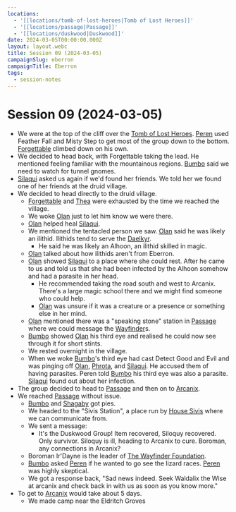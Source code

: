 ```yaml
---
locations:
  - '[[locations/tomb-of-lost-heroes|Tomb of Lost Heroes]]'
  - '[[locations/passage|Passage]]'
  - '[[locations/duskwood|Duskwood]]'
date: 2024-03-05T00:00:00.000Z
layout: layout.webc
title: Session 09 (2024-03-05)
campaignSlug: eberron
campaignTitle: Eberron
tags:
  - session-notes
---
```

# Session 09 (2024-03-05)

- We were at the top of the cliff over the [Tomb of Lost Heroes](locations/tomb-of-lost-heroes.md). [Peren](pcs/peren-ngintaku.md) used Feather Fall and Misty Step to get most of the group down to the bottom. [Forgettable](pcs/forgettable.md) climbed down on his own.
- We decided to head back, with Forgettable taking the lead. He mentioned feeling familiar with the mountainous regions. [Bumbo](pcs/bumbo.md) said we need to watch for tunnel gnomes.
- [Silaqui](npcs/silaqui-nightbreeze.md) asked us again if we'd found her friends. We told her we found one of her friends at the druid village.
- We decided to head directly to the druid village.
	- [Forgettable](pcs/forgettable.md) and [Thea](pcs/thea.md) were exhausted by the time we reached the village.
	- We woke [Olan](npcs/olan.md) just to let him know we were there.
	- [Olan](npcs/olan.md) helped heal [Silaqui](npcs/silaqui-nightbreeze.md).
	- We mentioned the tentacled person we saw. [Olan](npcs/olan.md) said he was likely an ilithid. Ilithids tend to serve the [Daelkyr](other/daelkyr.md).
		- He said he was likely an Alhoon, an ilithid skilled in magic.
	- [Olan](npcs/olan.md) talked about how ilithids aren't from Eberron.
	- [Olan](npcs/olan.md) showed [Silaqui](npcs/silaqui-nightbreeze.md) to a place where she could rest. After he came to us and told us that she had been infected by the Alhoon somehow and had a parasite in her head.
		- He recommended taking the road south and west to Arcanix. There's a large magic school there and we might find someone who could help.
		- [Olan](npcs/olan.md) was unsure if it was a creature or a presence or something else in her mind.
	- [Olan](npcs/olan.md) mentioned there was a "speaking stone" station in [Passage](locations/passage.md) where we could message the [Wayfinder](other/the-wayfinder-foundation.md)s.
	- [Bumbo](pcs/bumbo.md) showed [Olan](npcs/olan.md) his third eye and realised he could now see through it for short stints.
	- We rested overnight in the village.
	- When we woke [Bumbo](pcs/bumbo.md)'s third eye had cast Detect Good and Evil and was pinging off [Olan](npcs/olan.md), [Phrota](npcs/phrota.md), and [Silaqui](npcs/silaqui-nightbreeze.md). He accused them of having parasites. Peren told [Bumbo](pcs/bumbo.md) his third eye was also a parasite. [Silaqui](npcs/silaqui-nightbreeze.md) found out about her infection.
- The group decided to head to [Passage](locations/passage.md) and then on to [Arcanix](locations/arcanix.md).
- We reached [Passage](locations/passage.md) without issue.
	- [Bumbo](pcs/bumbo.md) and [Shagaby](pcs/shagaby.md) got pies.
	- We headed to the "Sivis Station", a place run by [House Sivis](other/house-sivis.md) where we can communicate from.
	- We sent a message: 
		- It's the Duskwood Group! Item recovered, Siloquy recovered. Only survivor. Siloquy is ill, heading to Arcanix to cure. Boroman, any connections in Arcanix?
	- Boroman Ir'Dayne is the leader of [The Wayfinder Foundation](other/the-wayfinder-foundation.md).
	- [Bumbo](pcs/bumbo.md) asked [Peren](pcs/peren-ngintaku.md) if he wanted to go see the lizard races. [Peren](pcs/peren-ngintaku.md) was highly skeptical.
	- We got a response back, "Sad news indeed. Seek Waldalix the Wise at arcanix and check back in with us as soon as you know more."
- To get to [Arcanix](locations/arcanix.md) would take about 5 days.
	- We made camp near the Eldritch Groves
